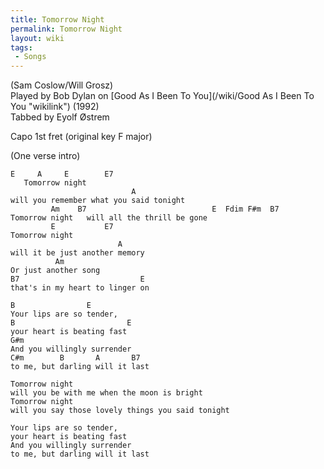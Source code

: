 ```yaml
---
title: Tomorrow Night
permalink: Tomorrow Night
layout: wiki
tags:
 - Songs
---
```


(Sam Coslow/Will Grosz)  
Played by Bob Dylan on [Good As I Been To
You](/wiki/Good As I Been To You "wikilink") (1992)  
Tabbed by Eyolf Østrem

Capo 1st fret (original key F major)

(One verse intro)

    E     A     E        E7
       Tomorrow night
                               A
    will you remember what you said tonight
             Am    B7                            E  Fdim F#m  B7
    Tomorrow night   will all the thrill be gone
             E           E7
    Tomorrow night
                            A
    will it be just another memory
              Am
    Or just another song
    B7                           E
    that's in my heart to linger on

    B                E
    Your lips are so tender,
    B                         E
    your heart is beating fast
    G#m
    And you willingly surrender
    C#m        B       A       B7
    to me, but darling will it last

    Tomorrow night
    will you be with me when the moon is bright
    Tomorrow night
    will you say those lovely things you said tonight

    Your lips are so tender,
    your heart is beating fast
    And you willingly surrender
    to me, but darling will it last
